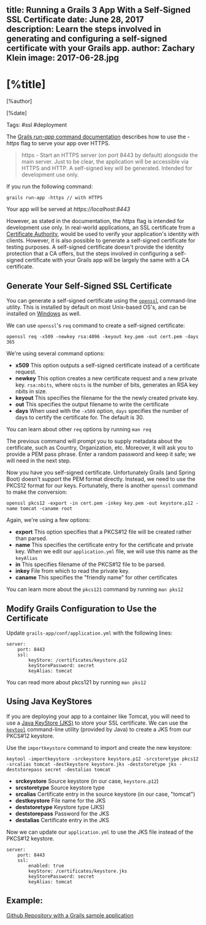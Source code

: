title: Running a Grails 3 App With a Self-Signed SSL Certificate
date: June 28, 2017   
description: Learn the steps involved in generating and configuring a self-signed certificate with your Grails app.
author: Zachary Klein
image: 2017-06-28.jpg   
---

# [%title]

[%author]

[%date] 

Tags: #ssl #deployment

The [Grails _run-app_ command documentation](http://docs.grails.org/latest/ref/Command%20Line/run-app.html) describes how to use the _-https_ flag to serve your app over HTTPS. 

> https - Start an HTTPS server (on port 8443 by default) alongside the main server. Just to be clear, the application will be accessible via HTTPS and HTTP. A self-signed key will be generated. Intended for development use only.

If you run the following command:

````
grails run-app -https // with HTTPS
````

Your app will be served at _https://localhost:8443_ 

However, as stated in the documentation, the _https_ flag is intended for development use only. In real-world applications, an SSL certificate from a [Certificate Authority](https://en.wikipedia.org/wiki/Certificate_authority), would be used to verify your application's identity with clients. However, it is also possible to generate a self-signed certificate for testing purposes. A self-signed certificate doesn't provide the identity protection that a CA offers, but the steps involved in configuring a self-signed certificate with your Grails app will be largely the same with a CA certificate.  

## Generate Your Self-Signed SSL Certificate

You can generate a self-signed certificate using the [`openssl`](https://www.openssl.org/) command-line utility. This is installed by default on most Unix-based OS's, and can be installed on [Windows](http://gnuwin32.sourceforge.net/packages/openssl.htm) as well. 

We can use `openssl`'s `req` command to create a self-signed certificate:

`openssl req -x509 -newkey rsa:4096 -keyout key.pem -out cert.pem -days 365`

We're using several command options:

- **x509** This option outputs a self-signed certificate instead of a certificate request.
- **newkey** This option creates a new certificate request and a new private key. `rsa:nbits`, where `nbits` is the number of bits, generates an RSA key nbits in size.
- **keyout** This specifies the filename for the the newly created private key. 
- **out** This specifies the output filename to write the certificate
- **days** When used with the `-x509` option, `days` specifies the number of days to certify the certificate for. The default is 30.

You can learn about other `req` options by running `man req`

The previous command will prompt you to supply metadata about the certificate, such as Country, Organization, etc. Moreover, it will ask you to provide a PEM pass phrase. Enter a random password and keep it safe; we will need in the next step. 

Now you have you self-signed certificate. Unfortunately Grails (and Spring Boot) doesn’t support the PEM format directly. Instead, we need to use the PKCS12 format for our keys. Fortunately, there is another `openssl` command to make the conversion:

`openssl pkcs12 -export -in cert.pem -inkey key.pem -out keystore.p12 -name tomcat -caname root`

Again, we're using a few options:

- **export** This option specifies that a PKCS#12 file will be created rather than parsed.
- **name**  This specifies the certificate entry for the certificate and private key. When we edit our `application.yml` file, we will use this name as the `keyAlias`
- **in** This specifies filename of the PKCS#12 file to be parsed. 
- **inkey** File from which to read the private key.
- **caname** This specifies the "friendly name" for other certificates

You can learn more about the `pkcs121` command by running `man pks12`

## Modify Grails Configuration to Use the Certificate

Update `grails-app/conf/application.yml` with the following lines:

```
server:
    port: 8443
    ssl:
        keyStore: /certificates/keystore.p12
        keyStorePassword: secret
        keyAlias: tomcat
```

You can read more about pkcs121 by running `man pks12`

## Using Java KeyStores

If you are deploying your app to a container like Tomcat, you will need to use a [Java KeyStore (JKS)](https://en.wikipedia.org/wiki/Keystore) to store your SSL certificate. We can use the [`keytool`](https://docs.oracle.com/javase/8/docs/technotes/tools/windows/keytool.html) command-line utility (provided by Java) to create a JKS from our PKCS#12 keystore.

Use the `importkeystore` command to import and create the new keystore:

```
keytool -importkeystore -srckeystore keystore.p12 -srcstoretype pkcs12 -srcalias tomcat -destkeystore keystore.jks -deststoretype jks -deststorepass secret -destalias tomcat
```

- **srckeystore** Source keystore (in our case, `keystore.p12`)
- **srcstoretype** Source keystore type 
- **srcalias** Certificate entry in the source keystore (in our case, "tomcat")
- **destkeystore** File name for the JKS
- **deststoretype** Keystore type (JKS)
- **deststorepass** Password for the JKS
- **destalias** Certificate entry in the JKS

Now we can update our `application.yml` to use the JKS file instead of the PKCS#12 keystore. 

```
server:
    port: 8443
    ssl:              
        enabled: true
        keyStore: /certificates/keystore.jks
        keyStorePassword: secret
        keyAlias: tomcat
```

## Example: 

[Github Repository with a Grails sample application](https://github.com/grails-samples/grails-ssl)
